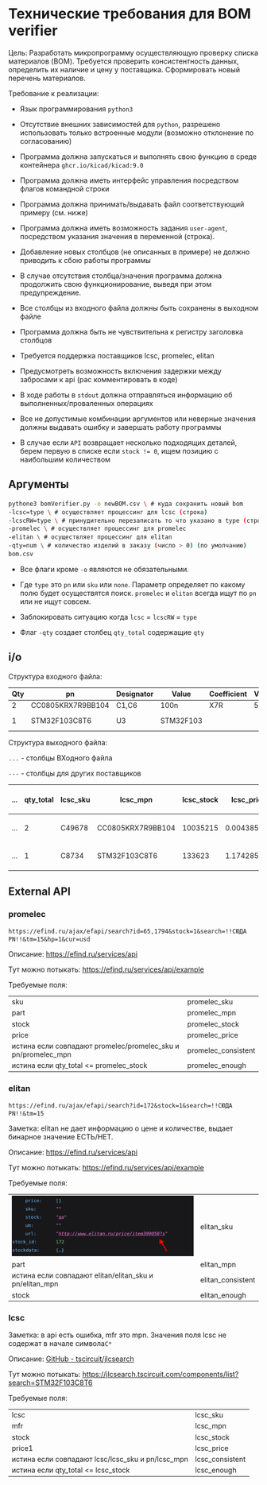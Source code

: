 # Технические требования для BOM verifier

Цель: Разработать микропрограмму осуществляющую проверку списка материалов (BOM). Требуется проверить консистентность данных, определить их наличие и цену у поставщика. Сформировать новый перечень материалов. 

Требование к реализации:

- Язык программирования `python3`

- Отсутствие внешних зависимостей для `python`, разрешено использовать только встроенные модули (возможно отклонение по согласованию)

- Программа должна запускаться и выполнять свою функцию в среде контейнера `ghcr.io/kicad/kicad:9.0`

- Программа должна иметь интерфейс управления посредством флагов командной строки

- Программа должна принимать/выдавать файл соответствующий примеру (см. ниже)

- Программа должна иметь возможность задания `user-agent`, посредством указания значения в переменной (строка).

- Добавление новых столбцов (не описанных в примере) не должно приводить к сбою работы программы

- В случае отсутствия столбца/значения программа должна продолжить свою функционирование, выведя при этом предупреждение.

- Все столбцы из входного файла должны быть сохранены в выходном файле

- Программа должна быть не чувствительна к регистру заголовка столбцов

- Требуется поддержка поставщиков lcsc, promelec, elitan

- Предусмотреть возможность включения задержки между забросами к api (рас комментировать в коде) 

- В ходе работы в `stdout` должна отправляться информацию об выполненных/проваленных операциях

- Все не допустимые комбинации аргументов или неверные значения должны выдавать ошибку и завершать работу программы

- В случае если `API` возвращает несколько подходящих деталей, берем первую в списке если `stock != 0`, ищем позицию с наибольшим количеством

## Аргументы

```bash
pythone3 bomVerifier.py -o newBOM.csv \ # куда сохранить новый bom
-lcsc=type \ # осуществляет процессинг для lcsc (строка)
-lcscRW=type \ # принудительно перезаписать то что указано в type (строка)
-promelec \ # осуществляет процессинг для promelec
-elitan \ # осуществляет процессинг для elitan
-qty=num \ # количество изделий в заказу (число > 0) (по умолчанию)
bom.csv
```

- Все флаги кроме `-o` являются не обязательными.

- Где `type` это `pn` или `sku` или `none`. Параметр определяет по какому полю будет осуществятся поиск.  `promelec` и `elitan` всегда ищут по `pn` или не ищут совсем.

- Заблокировать ситуацию когда `lcsc` = `lcscRW` = `type`

- Флаг `-qty` создает столбец `qty_total` содержащие `qty`

## i/o

Структура входного файла:

| Qty | pn                | Designator | Value     | Coefficient | Voltage | Footprint                        | chipdip    | elitan     | lcsc   | promelec |
| --- | ----------------- | ---------- | --------- | ----------- | ------- | -------------------------------- | ---------- | ---------- | ------ | -------- |
| 2   | CC0805KRX7R9BB104 | C1,C6      | 100n      | X7R         | 50v     | 0805                             | 9000121574 |            | C49678 | 124545   |
| 1   | STM32F103C8T6     | U3         | STM32F103 |             |         | Package_QFP:LQFP-48_7x7mm_P0.5mm |            | item399050 | C8734  | 126937   |

Структура выходного файла:

`...` - столбцы ВХодного файла

`---` - столбцы для других поставщиков

| ... | qty_total | lcsc_sku | lcsc_mpn          | lcsc_stock | lcsc_price  | lcsc_consistent | lcsc_enough | --- |
| --- | --------- | -------- | ----------------- | ---------- | ----------- | --------------- | ----------- | --- |
| ... | 2         | С49678   | CC0805KRX7R9BB104 | 10035215   | 0.004385714 | true            | true        | --- |
| ... | 1         | С8734    | STM32F103C8T6     | 133623     | 1.174285714 | true            | true        | --- |

## External API

### promelec

```
https://efind.ru/ajax/efapi/search?id=65,1794&stock=1&search=!!СЮДА PN!!&tm=15&hp=1&cur=usd
```

Описание: https://efind.ru/services/api

Тут можно потыкать: https://efind.ru/services/api/example

Требуемые поля:

|                                                               |                     |
| ------------------------------------------------------------- | ------------------- |
| sku                                                           | promelec_sku        |
| part                                                          | promelec_mpn        |
| stock                                                         | promelec_stock      |
| price                                                         | promelec_price      |
| истина если совпадают promelec/promelec_sku и pn/promelec_mpn | promelec_consistent |
| истина если qty_total <= promelec_stock                       | promelec_enough     |

### elitan

```
https://efind.ru/ajax/efapi/search?id=172&stock=1&search=!!СЮДА PN!!&tm=15
```

Заметка: elitan не дает информацию о цене и количестве, выдает бинарное значение ЕСТЬ/НЕТ. 

Описание: https://efind.ru/services/api

Тут можно потыкать: https://efind.ru/services/api/example

Требуемые поля:

|                                                         |                   |
| ------------------------------------------------------- | ----------------- |
| ![](design/2025-03-18-11-37-04-image.png)               | elitan_sku        |
| part                                                    | elitan_mpn        |
| истина если совпадают elitan/elitan_sku и pn/elitan_mpn | elitan_consistent |
| stock                                                   | elitan_enough     |

### lcsc

Заметка: в api есть ошибка, mfr это mpn. Значения поля lcsc не содержат в начале символа`C*` 

Описание: [GitHub - tscircuit/jlcsearch](https://github.com/tscircuit/jlcsearch)

Тут можно потыкать: https://jlcsearch.tscircuit.com/components/list?search=STM32F103C8T6

Требуемые поля:

|                                                   |                 |
| ------------------------------------------------- | --------------- |
| lcsc                                              | lcsc_sku        |
| mfr                                               | lcsc_mpn        |
| stock                                             | lcsc_stock      |
| price1                                            | lcsc_price      |
| истина если совпадают lcsc/lcsc_sku и pn/lcsc_mpn | lcsc_consistent |
| истина если qty_total <= lcsc_stock               | lcsc_enough     |

# 
